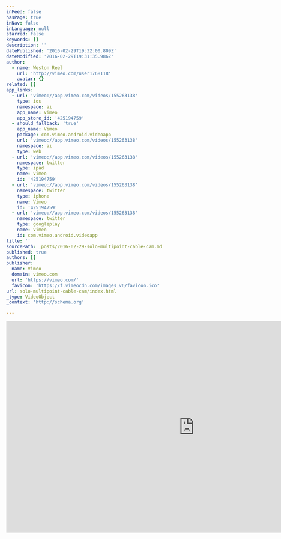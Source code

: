 ```yaml
---
inFeed: false
hasPage: true
inNav: false
inLanguage: null
starred: false
keywords: []
description: ''
datePublished: '2016-02-29T19:32:00.809Z'
dateModified: '2016-02-29T19:31:35.986Z'
author:
  - name: Weston Reel
    url: 'http://vimeo.com/user1768118'
    avatar: {}
related: []
app_links:
  - url: 'vimeo://app.vimeo.com/videos/155263138'
    type: ios
    namespace: ai
    app_name: Vimeo
    app_store_id: '425194759'
  - should_fallback: 'true'
    app_name: Vimeo
    package: com.vimeo.android.videoapp
    url: 'vimeo://app.vimeo.com/videos/155263138'
    namespace: ai
    type: web
  - url: 'vimeo://app.vimeo.com/videos/155263138'
    namespace: twitter
    type: ipad
    name: Vimeo
    id: '425194759'
  - url: 'vimeo://app.vimeo.com/videos/155263138'
    namespace: twitter
    type: iphone
    name: Vimeo
    id: '425194759'
  - url: 'vimeo://app.vimeo.com/videos/155263138'
    namespace: twitter
    type: googleplay
    name: Vimeo
    id: com.vimeo.android.videoapp
title: ''
sourcePath: _posts/2016-02-29-solo-multipoint-cable-cam.md
published: true
authors: []
publisher:
  name: Vimeo
  domain: vimeo.com
  url: 'https://vimeo.com/'
  favicon: 'https://f.vimeocdn.com/images_v6/favicon.ico'
url: solo-multipoint-cable-cam/index.html
_type: VideoObject
_context: 'http://schema.org'

---
```

<iframe src="https://cdn.embedly.com/widgets/media.html?src=https%3A%2F%2Fplayer.vimeo.com%2Fvideo%2F155263138&amp;url=https%3A%2F%2Fvimeo.com%2F155263138&amp;image=http%3A%2F%2Fi.vimeocdn.com%2Fvideo%2F556186418_1280.jpg&amp;key=b7d04c9b404c499eba89ee7072e1c4f7&amp;type=text%2Fhtml&amp;schema=vimeo" width="1000" height="563" scrolling="no" frameborder="0" allowfullscreen="allowfullscreen" style=""></iframe>